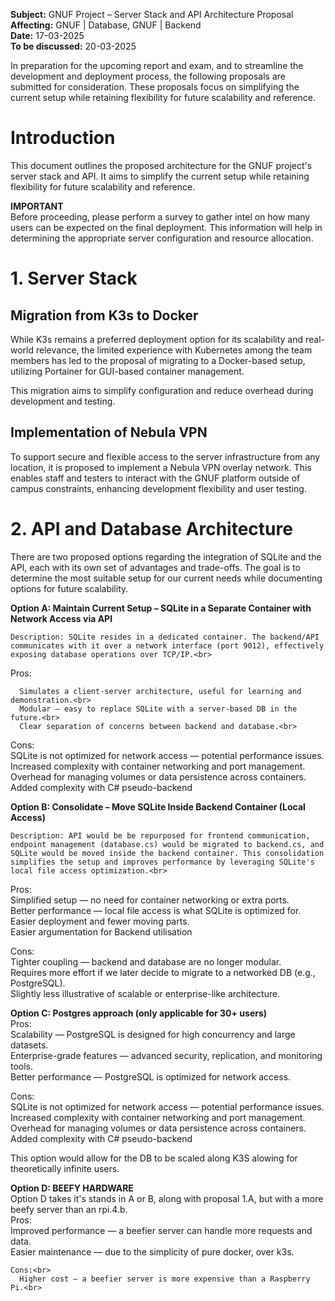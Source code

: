 **Subject:** GNUF Project – Server Stack and API Architecture Proposal<br>
**Affecting:** GNUF | Database, GNUF | Backend<br>
**Date:** 17-03-2025<br>
**To be discussed:** 20-03-2025<br>

In preparation for the upcoming report and exam, and to streamline the development and deployment process, the following proposals are submitted for consideration. These proposals focus on simplifying the current setup while retaining flexibility for future scalability and reference.<br>

# Introduction<br>

This document outlines the proposed architecture for the GNUF project's server stack and API. It aims to simplify the current setup while retaining flexibility for future scalability and reference.<br>

**IMPORTANT**<br>
Before proceeding, please perform a survey to gather intel on how many users can be expected on the final deployment. This information will help in determining the appropriate server configuration and resource allocation.<br>

# 1. Server Stack<br>
## Migration from K3s to Docker<br>

While K3s remains a preferred deployment option for its scalability and real-world relevance, the limited experience with Kubernetes among the team members has led to the proposal of migrating to a Docker-based setup, utilizing Portainer for GUI-based container management.<br>

This migration aims to simplify configuration and reduce overhead during development and testing.<br>

## Implementation of Nebula VPN<br>

To support secure and flexible access to the server infrastructure from any location, it is proposed to implement a Nebula VPN overlay network. This enables staff and testers to interact with the GNUF platform outside of campus constraints, enhancing development flexibility and user testing.<br>

# 2. API and Database Architecture<br>

There are two proposed options regarding the integration of SQLite and the API, each with its own set of advantages and trade-offs. The goal is to determine the most suitable setup for our current needs while documenting options for future scalability.<br>

**Option A: Maintain Current Setup – SQLite in a Separate Container with Network Access via API**<br>

    Description: SQLite resides in a dedicated container. The backend/API communicates with it over a network interface (port 9012), effectively exposing database operations over TCP/IP.<br>

  Pros:<br>

      Simulates a client-server architecture, useful for learning and demonstration.<br>
      Modular — easy to replace SQLite with a server-based DB in the future.<br>
      Clear separation of concerns between backend and database.<br>

  Cons:<br>
      SQLite is not optimized for network access — potential performance issues.<br>
      Increased complexity with container networking and port management.<br>
      Overhead for managing volumes or data persistence across containers.<br>
      Added complexity with C# pseudo-backend<br>

**Option B: Consolidate – Move SQLite Inside Backend Container (Local Access)**<br>

    Description: API would be be repurposed for frontend communication, endpoint management (database.cs) would be migrated to backend.cs, and SQLite would be moved inside the backend container. This consolidation simplifies the setup and improves performance by leveraging SQLite's local file access optimization.<br>

  Pros:<br>
      Simplified setup — no need for container networking or extra ports.<br>
      Better performance — local file access is what SQLite is optimized for.<br>
      Easier deployment and fewer moving parts.<br>
      Easier argumentation for Backend utilisation<br>

  Cons:<br>
      Tighter coupling — backend and database are no longer modular.<br>
      Requires more effort if we later decide to migrate to a networked DB (e.g., PostgreSQL).<br>
      Slightly less illustrative of scalable or enterprise-like architecture.<br>

**Option C: Postgres approach (only applicable for 30+ users)**<br>
  Pros:<br>
      Scalability — PostgreSQL is designed for high concurrency and large datasets.<br>
      Enterprise-grade features — advanced security, replication, and monitoring tools.<br>
      Better performance — PostgreSQL is optimized for network access.<br>

  Cons:<br>
      SQLite is not optimized for network access — potential performance issues.<br>
      Increased complexity with container networking and port management.<br>
      Overhead for managing volumes or data persistence across containers.<br>
      Added complexity with C# pseudo-backend<br>

  This option would allow for the DB to be scaled along K3S alowing for theoretically infinite users.<br>

**Option D: BEEFY HARDWARE**<br>
  Option D takes it's stands in A or B, along with proposal 1.A, but with a more beefy server than an rpi.4.b.<br>
    Pros:<br>
      Improved performance — a beefier server can handle more requests and data.<br>
      Easier maintenance — due to the simplicity of pure docker, over k3s.<br>

    Cons:<br>
      Higher cost — a beefier server is more expensive than a Raspberry Pi.<br>
